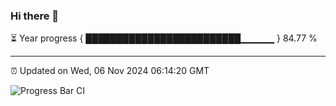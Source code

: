 ### Hi there 👋

⏳ Year progress { █████████████████████████▁▁▁▁▁ } 84.77 %

---

⏰ Updated on Wed, 06 Nov 2024 06:14:20 GMT

![Progress Bar CI](https://github.com/Shyam-Makwana/GitHub-Actions-Demo/workflows/Progress%20Bar%20CI/badge.svg)
